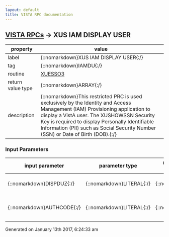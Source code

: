 ```yaml
---
layout: default
title: VISTA RPC documentation
---
```




## [VISTA RPCs](TableOfContent.md) &#8594; XUS IAM DISPLAY USER 

 property | value 
--- | --- 
 label | {::nomarkdown}XUS IAM DISPLAY USER{:/}
 tag | {::nomarkdown}IAMDU{:/}
 routine | [XUESSO3](http://code.osehra.org/dox/Routine_XUESSO3_source.html)
 return value type | {::nomarkdown}ARRAY{:/}
 description | {::nomarkdown}This restricted PRC is used exclusively by the Identity and Access Management (IAM) Provisioning application to display a VistA user. The XUSHOWSSN Security Key is required to display Personally Identifiable Information (PII) such as Social Security Number (SSN) or Date of Birth (DOB).{:/}

### Input Parameters

| input parameter | parameter type | maximum data length | required | description | 
| --- | --- | --- | --- | --- | 
| {::nomarkdown}DISPDUZ{:/} | {::nomarkdown}LITERAL{:/} | {::nomarkdown}20{:/} | {::nomarkdown}true{:/} | {::nomarkdown}DUZ (IEN) of user to be displayed.{:/} | 
| {::nomarkdown}AUTHCODE{:/} | {::nomarkdown}LITERAL{:/} | {::nomarkdown}80{:/} | {::nomarkdown}true{:/} | {::nomarkdown}Security Phrase for IAM Provisioning Application.{:/} | 




 Generated on January 13th 2017, 6:24:33 am